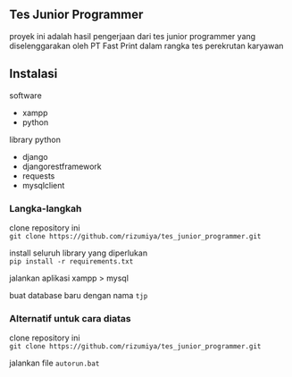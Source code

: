 ## Tes Junior Programmer

proyek ini adalah hasil pengerjaan dari tes junior programmer yang diselenggarakan oleh PT Fast Print dalam rangka tes perekrutan karyawan

## Instalasi

software
- xampp  
- python  

library python
- django  
- djangorestframework  
- requests  
- mysqlclient  

### Langka-langkah

clone repository ini  
`git clone https://github.com/rizumiya/tes_junior_programmer.git`  

install seluruh library yang diperlukan  
`pip install -r requirements.txt`  

jalankan aplikasi xampp > mysql  

buat database baru dengan nama `tjp`  

### Alternatif untuk cara diatas
clone repository ini  
`git clone https://github.com/rizumiya/tes_junior_programmer.git`  

jalankan file `autorun.bat`

